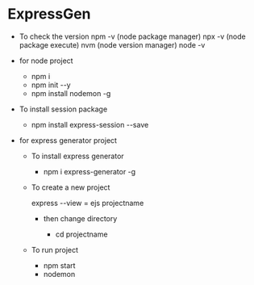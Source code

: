 # ExpressGen


- To check the version
npm -v (node package manager)
npx -v (node package execute)
nvm (node version manager)
node -v

- for node project
  
  - npm i
  - npm init --y
  - npm install nodemon -g

- To install session package
  - npm install express-session --save

- for express generator project

  - To install express generator
    
    - npm i express-generator -g

  - To create a new project
    
    express --view = ejs projectname
    - then change directory

      - cd projectname

  - To run project
    
    - npm start
    - nodemon
    
  
